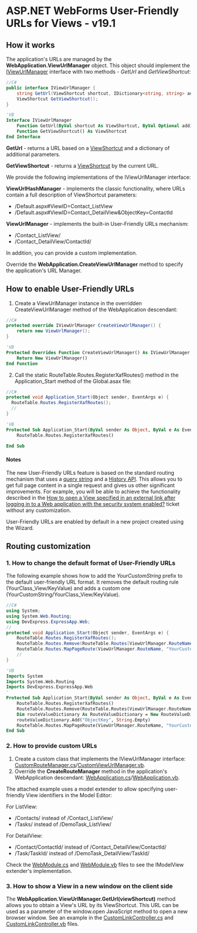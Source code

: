 ﻿# ASP.NET WebForms User-Friendly URLs for Views - v19.1

## How it works

The application's URLs are managed by the **WebApplication.ViewUrlManager** object. This object should implement the [IViewUrlManager](https://docs.devexpress.com/eXpressAppFramework/DevExpress.ExpressApp.Web.IViewUrlManager) interface with two methods - *GetUrl* and *GetViewShortcut*:

```csharp
//C#
public interface IViewUrlManager {
    string GetUrl(ViewShortcut shortcut, IDictionary<string, string> additionalParams = null);
    ViewShortcut GetViewShortcut();
}
```
```vb
'VB
Interface IViewUrlManager
    Function GetUrl(ByVal shortcut As ViewShortcut, ByVal Optional additionalParams As IDictionary(Of String, String) = Nothing) As String
    Function GetViewShortcut() As ViewShortcut
End Interface
```
**GetUrl** - returns a URL based on a [ViewShortcut](https://docs.devexpress.com/eXpressAppFramework/DevExpress.ExpressApp.ViewShortcut) and a dictionary of additional parameters.

**GetViewShortcut** - returns a [ViewShortcut](https://docs.devexpress.com/eXpressAppFramework/DevExpress.ExpressApp.ViewShortcut) by the current URL.

We provide the following implementations of the IViewUrlManager interface:

**ViewUrlHashManager** - implements the classic functionality, where URLs contain a full description of ViewShortcut parameters:
* /Default.aspx#ViewID=Contact_ListView
* /Default.aspx#ViewID=Contact_DetailView&ObjectKey=ContactId

**ViewUrlManager** - implements the built-in User-Friendly URLs mechanism:
* /Contact_ListView/
* /Contact_DetailView/ContactId/

In addition, you can provide a custom implementation.

Override the **WebApplication.CreateViewUrlManager** method to specify the application's URL Manager.

## How to enable User-Friendly URLs

1. Create a ViewUrlManager instance in the overridden CreateViewUrlManager method of the WebApplication descendant:

```csharp
//C#
protected override IViewUrlManager CreateViewUrlManager() {
    return new ViewUrlManager();
}
```
```vb
'VB
Protected Overrides Function CreateViewUrlManager() As IViewUrlManager
    Return New ViewUrlManager()
End Function
```
2. Call the static RouteTable.Routes.RegisterXafRoutes() method in the Application_Start method of the Global.asax file:

```csharp
//C#
protected void Application_Start(Object sender, EventArgs e) {
  RouteTable.Routes.RegisterXafRoutes();
  //
}
```
```vb
'VB
Protected Sub Application_Start(ByVal sender As Object, ByVal e As EventArgs)
    RouteTable.Routes.RegisterXafRoutes()
    '
End Sub
```
#### Notes
The new User-Friendly URLs feature is based on the standard routing mechanism that uses a [query string](https://en.wikipedia.org/wiki/Query_string) and a [History API](https://developer.mozilla.org/en-US/docs/Web/API/History_API). This allows you to get full page content in a single request and gives us other significant improvements. For example, you will be able to achieve the functionality described in the [How to open a View specified in an external link after logging in to a Web application with the security system enabled?](https://isc.devexpress.com/Thread/WorkplaceDetails/B222208) ticket without any customization.

User-Friendly URLs are enabled by default in a new project created using the Wizard.

## Routing customization

### 1. How to change the default format of User-Friendly URLs
The following example shows how to add the *YourCustomString* prefix to the default user-friendly URL format. It removes the default routing rule (YourClass_View/KeyValue) and adds a custom one (YourCustomString/YourClass_View/KeyValue).
```csharp
//C#
using System;
using System.Web.Routing;
using DevExpress.ExpressApp.Web;
//
protected void Application_Start(Object sender, EventArgs e) {
    RouteTable.Routes.RegisterXafRoutes();
    RouteTable.Routes.Remove(RouteTable.Routes[ViewUrlManager.RouteName]);
    RouteTable.Routes.MapPageRoute(ViewUrlManager.RouteName, "YourCustomString/{ViewID}/{ObjectKey}/", "~/Default.aspx", false, new RouteValueDictionary() { { "ObjectKey", string.Empty } });
    //
}
```
```vb
'VB
Imports System
Imports System.Web.Routing
Imports DevExpress.ExpressApp.Web
'
Protected Sub Application_Start(ByVal sender As Object, ByVal e As EventArgs)
    RouteTable.Routes.RegisterXafRoutes()
    RouteTable.Routes.Remove(RouteTable.Routes(ViewUrlManager.RouteName))
    Dim routeValueDictionary As RouteValueDictionary = New RouteValueDictionary()
    routeValueDictionary.Add("ObjectKey", String.Empty)
    RouteTable.Routes.MapPageRoute(ViewUrlManager.RouteName, "YourCustomString/{ViewID}/{ObjectKey}/", "~/Default.aspx", False, routeValueDictionary)
End Sub
```

### 2. How to provide custom URLs
1. Create a custom class that implements the IViewUrlManager interface: [CustomRouteManager.cs](./CS/FriendlyUrlSample.Web/CustomViewUrlManager.cs)/[CustomViewUrlManager.vb](./VB/FriendlyUrlSample.Web/CustomViewUrlManager.vb).
2. Override the **CreateRouteManager** method in the application's WebApplication descendant: [WebApplication.cs](./CS/FriendlyUrlSample.Web/WebApplication.cs)/[WebApplication.vb](./VB/FriendlyUrlSample.Web/WebApplication.vb). 

The attached example uses a model extender to allow specifying user-friendly View identifiers in the Model Editor:

For ListView:  
*  /Contacts/ instead of /Contact_ListView/
*  /Tasks/  instead of /DemoTask_ListView/
               
For DetailView:
*  /Contact/ContactId/ instead of /Contact_DetailView/ContactId/
*  /Task/TaskId/ instead of /DemoTask_DetailView/TaskId/

Check the [WebModule.cs](./CS/FriendlyUrlSample.Module.Web/WebModule.cs) and [WebModule.vb](./VB/FriendlyUrlSample.Module.Web/WebModule.vb) files to see the IModelView extender's implementation.
 
### 3. How to show a View in a new window on the client side
The **WebApplication.ViewUrlManager.GetUrl(viewShortcut)** method allows you to obtain a View's URL by its ViewShortcut. This URL can be used as a parameter of the window.open JavaScript method to open a new browser window. See an example in the [CustomLinkController.cs](./CS/FriendlyUrlSample.Module.Web/Controllers/CustomLinkController.cs) and [CustomLinkController.vb](./VB/FriendlyUrlSample.Module.Web/Controllers/CustomLinkController.vb) files.
